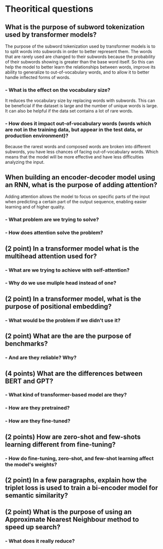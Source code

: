 # Theoritical questions

## **What is the purpose of subword tokenization used by transformer models?**

The purpose of the subword tokenization used by transformer models is to to split words into subwords in order to better represent them. The words that are rarely used are changed to their subwords because the probability of their subwords showing is greater than the base word itself. So this can help the model to better learn the relationships between words, improve its ability to generalize to out-of-vocabulary words, and to allow it to better handle inflected forms of words.

### - What is the effect on the vocabulary size?

It reduces the vocabulary size by replacing words with subwords. This can be beneficial if the dataset is large and the number of unique words is large. It can also be helpful if the data set contains a lot of rare words.

### - How does it impact out-of-vocabulary words (words which are not in the training data, but appear in the test data, or production environment)?

Because the rarest words and composed words are broken into different subwords, you have less chances of facing out-of-vocabulary words. Which means that the model will be more effective and have less difficulties analyzing the input.

## **When building an encoder-decoder model using an RNN, what is the purpose of adding attention?**

Adding attention allows the model to focus on specific parts of the input when predicting a certain part of the output sequence, enabling easier learning and of higher quality.

### - What problem are we trying to solve?



### - How does attention solve the problem?

## (2 point) **In a transformer model what is the multihead attention used for?**

### - What are we trying to achieve with self-attention?

### - Why do we use muliple head instead of one?

## (2 point) **In a transformer model, what is the purpose of positional embedding?**

### - What would be the problem if we didn't use it?

## (2 point) **What are the are the purpose of benchmarks?**

### - And are they reliable? Why?

## (4 points) **What are the differences between BERT and GPT?**

### - What kind of transformer-based model are they?

### - How are they pretrained?

### - How are they fine-tuned?

## (2 points) **How are zero-shot and few-shots learning different from fine-tuning?**

### - How do fine-tuning, zero-shot, and few-shot learning affect the model's weights?

## (2 point) **In a few paragraphs, explain how the triplet loss is used to train a bi-encoder model for semantic similarity?**

## (2 point) **What is the purpose of using an Approximate Nearest Neighbour method to speed up search?**

### - What does it really reduce?
